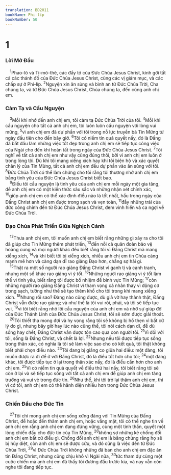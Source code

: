 ```yaml
---
translation: BD2011
bookName: Phi-líp 
bookNumber: 50
---
```


<div class="title"><h1>1</h1><h3>Lời Mở Ðầu</h3></div>
<span class="verse phi_1_1"> <sup>1</sup>Phao-lô và Ti-mô-thê, các đầy tớ của Ðức Chúa Jesus Christ, kính gởi tất cả các thánh đồ của Ðức Chúa Jesus Christ, cùng các vị giám mục, và các chấp sự ở Phi-líp. </span>
<span class="verse phi_1_2"><sup>2</sup>Nguyện xin ân sủng và bình an từ Ðức Chúa Trời, Cha chúng ta, và từ Ðức Chúa Jesus Christ, Chúa chúng ta, đến cùng anh chị em.<br/></span>
<div class="title"><h3>Cảm Tạ và Cầu Nguyện</h3></div>
<span class="verse phi_1_3"> <sup>3</sup>Mỗi khi nhớ đến anh chị em, tôi cảm tạ Ðức Chúa Trời của tôi. </span>
<span class="verse phi_1_4"><sup>4</sup>Mỗi khi cầu nguyện cho tất cả anh chị em, tôi luôn luôn cầu nguyện với lòng vui mừng, </span>
<span class="verse phi_1_5"><sup>5</sup>vì anh chị em đã dự phần với tôi trong nỗ lực truyền bá Tin Mừng từ ngày đầu tiên cho đến bây giờ. </span>
<span class="verse phi_1_6"><sup>6</sup>Tôi có niềm tin quả quyết nầy, đó là Ðấng đã bắt đầu làm những việc tốt đẹp trong anh chị em sẽ tiếp tục công việc của Ngài cho đến khi hoàn tất trong ngày của Ðức Chúa Jesus Christ. </span>
<span class="verse phi_1_7"><sup>7</sup>Tôi nghĩ về tất cả anh chị em như vậy cũng đúng thôi, bởi vì anh chị em luôn ở trong lòng tôi. Dù khi tôi mang xiềng xích hay khi tôi biện hộ và xác quyết chân lý của Tin Mừng, tất cả anh chị em đều dự phần vào ân sủng với tôi. </span>
<span class="verse phi_1_8"><sup>8</sup>Ðức Chúa Trời có thể làm chứng cho tôi rằng tôi thương nhớ anh chị em bằng tình yêu của Ðức Chúa Jesus Christ biết bao.<br/></span>
<span class="verse phi_1_9"> <sup>9</sup>Ðiều tôi cầu nguyện là tình yêu của anh chị em mỗi ngày một gia tăng, để anh chị em có một kiến thức sâu sắc và những nhận xét chính xác, </span>
<span class="verse phi_1_10"><sup>10</sup>giúp anh chị em có thể xác định điều nào là tốt nhất, hầu trong ngày của Ðấng Christ anh chị em được trong sạch và vẹn toàn, </span>
<span class="verse phi_1_11"><sup>11</sup>đầy những trái của đức công chính đến từ Ðức Chúa Jesus Christ, đem vinh hiển và ca ngợi về Ðức Chúa Trời.<br/></span>
<div class="title"><h3>Ðạo Chúa Phát Triển Giữa Nghịch Cảnh</h3></div>
<span class="verse phi_1_12"> <sup>12</sup>Thưa anh chị em, tôi muốn anh chị em biết rằng những gì xảy ra cho tôi đã giúp cho Tin Mừng thêm phát triển, </span>
<span class="verse phi_1_13"><sup>13</sup>đến nỗi cả quân đoàn bảo vệ hoàng cung và mọi người khác đều biết rằng tôi vì Ðấng Christ mà mang xiềng xích, </span>
<span class="verse phi_1_14"><sup>14</sup>và khi biết tôi bị xiềng xích, nhiều anh chị em tin Chúa càng mạnh mẽ hơn và càng dạn dĩ rao giảng Ðạo hơn, chẳng sợ hãi gì.<br/></span>
<span class="verse phi_1_15"> <sup>15</sup>Thật ra một số người rao giảng Ðấng Christ vì ganh tị và cạnh tranh, nhưng một số khác rao giảng vì ý tốt. </span>
<span class="verse phi_1_16"><sup>16</sup>Những người rao giảng vì ý tốt làm thế vì tình yêu, biết rằng tôi được bổ nhiệm để binh vực Tin Mừng; </span>
<span class="verse phi_1_17"><sup>17</sup>còn những người rao giảng Ðấng Christ vì tham vọng cá nhân thay vì động cơ trong sạch, tưởng như thế sẽ tạo thêm khổ cho tôi trong khi mang xiềng xích. </span>
<span class="verse phi_1_18"><sup>18</sup>Nhưng rồi sao? Ðàng nào cũng được, dù giả vờ hay thành thật, Ðấng Christ vẫn được rao giảng; và như thế là tôi vui rồi, phải, và tôi sẽ tiếp tục vui, </span>
<span class="verse phi_1_19"><sup>19</sup>vì tôi biết rằng nhờ lời cầu nguyện của anh chị em và nhờ sự giúp đỡ của Ðức Thánh Linh của Ðức Chúa Jesus Christ, tôi sẽ sớm được giải thoát. <br/></span>
<span class="verse phi_1_20"> <sup>20</sup>Tôi thiết tha mong đợi và hy vọng rằng tôi sẽ không bị hổ thẹn vì bất cứ lý do gì, nhưng bây giờ hay lúc nào cũng thế, tôi nói cách dạn dĩ, để dù sống hay chết, Ðấng Christ vẫn được tôn cao qua con người tôi. </span>
<span class="verse phi_1_21"><sup>21</sup>Vì đối với tôi, sống là Ðấng Christ, và chết là lợi. </span>
<span class="verse phi_1_22"><sup>22</sup>Nhưng nếu tôi được tiếp tục sống trong thân xác, có nghĩa là tôi sẽ làm việc sao cho có kết quả, tôi thật không biết phải chọn điều nào. </span>
<span class="verse phi_1_23"><sup>23</sup>Tôi đang bị giằng co giữa hai điều: một đàng, tôi muốn được ra đi để ở với Ðấng Christ, đó là điều tốt hơn cho tôi; </span>
<span class="verse phi_1_24"><sup>24</sup>một đàng khác, tôi được tiếp tục ở lại trong thân xác nầy, đó là điều cần hơn cho anh chị em. </span>
<span class="verse phi_1_25"><sup>25</sup>Vì có niềm tin quả quyết về điều thứ hai nầy, tôi biết rằng tôi sẽ còn ở lại và sẽ tiếp tục sống với tất cả anh chị em để giúp anh chị em tăng trưởng và vui vẻ trong đức tin. </span>
<span class="verse phi_1_26"><sup>26</sup>Như thế, khi tôi trở lại thăm anh chị em, thì vì cớ tôi, anh chị em có thể hãnh diện nhiều hơn trong Ðức Chúa Jesus Christ.<br/></span>
<div class="title"><h3>Chiến Ðấu cho Ðức Tin</h3></div>
<span class="verse phi_1_27"> <sup>27</sup>Tôi chỉ mong anh chị em sống xứng đáng với Tin Mừng của Ðấng Christ, để hoặc đến thăm anh chị em, hoặc vắng mặt, tôi có thể nghe tin về anh chị em rằng anh chị em đang đứng vững, cùng một tinh thần, quyết một lòng chiến đấu cho đức tin của Tin Mừng, </span>
<span class="verse phi_1_28"><sup>28</sup>không sợ những kẻ chống đối anh chị em bất cứ điều gì. Chống đối anh chị em là bằng chứng rằng họ sẽ bị hủy diệt, còn anh chị em sẽ được cứu, và đó cũng là việc đến từ Ðức Chúa Trời, </span>
<span class="verse phi_1_29"><sup>29</sup>vì Ðức Chúa Trời không những đã ban cho anh chị em đặc ân tin Ðấng Christ, nhưng cũng chịu khổ vì Ngài nữa, </span>
<span class="verse phi_1_30"><sup>30</sup>tức tham dự cùng một cuộc chiến mà anh chị em đã thấy tôi đương đầu trước kia, và nay vẫn còn nghe tôi đang tiếp tục.<br/></span>
